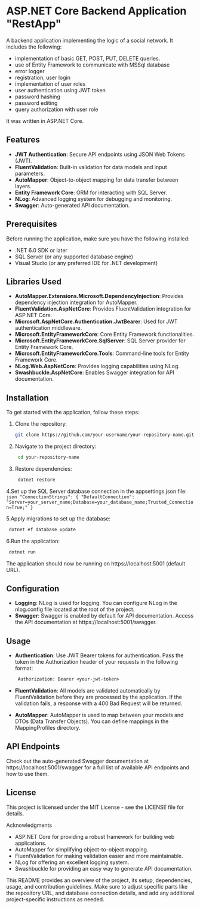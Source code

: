 # ASP.NET Core Backend Application "RestApp"

A backend application implementing the logic of a social network. It includes the following:
- implementation of basic GET, POST, PUT, DELETE queries.
- use of Entity Framework to communicate with MSSql database
- error logger
- registration, user login
- implementation of user roles
- user authentication using JWT token 
- password hashing
- password editing
- query authorization with user role

It was written in ASP.NET Core.

## Features

- **JWT Authentication**: Secure API endpoints using JSON Web Tokens (JWT).
- **FluentValidation**: Built-in validation for data models and input parameters.
- **AutoMapper**: Object-to-object mapping for data transfer between layers.
- **Entity Framework Core**: ORM for interacting with SQL Server.
- **NLog**: Advanced logging system for debugging and monitoring.
- **Swagger**: Auto-generated API documentation.

## Prerequisites

Before running the application, make sure you have the following installed:

- .NET 6.0 SDK or later
- SQL Server (or any supported database engine)
- Visual Studio (or any preferred IDE for .NET development)

## Libraries Used

- **AutoMapper.Extensions.Microsoft.DependencyInjection**: Provides dependency injection integration for AutoMapper.
- **FluentValidation.AspNetCore**: Provides FluentValidation integration for ASP.NET Core.
- **Microsoft.AspNetCore.Authentication.JwtBearer**: Used for JWT authentication middleware.
- **Microsoft.EntityFrameworkCore**: Core Entity Framework functionalities.
- **Microsoft.EntityFrameworkCore.SqlServer**: SQL Server provider for Entity Framework Core.
- **Microsoft.EntityFrameworkCore.Tools**: Command-line tools for Entity Framework Core.
- **NLog.Web.AspNetCore**: Provides logging capabilities using NLog.
- **Swashbuckle.AspNetCore**: Enables Swagger integration for API documentation.

## Installation

To get started with the application, follow these steps:

1. Clone the repository:

   ```bash
   git clone https://github.com/your-username/your-repository-name.git
   ```
   
2. Navigate to the project directory:
   ```bash
    cd your-repository-name
   ```

3. Restore dependencies:
   ```bash
    dotnet restore
   ```
   
4.Set up the SQL Server database connection in the appsettings.json file:
    ```json
    "ConnectionStrings": {
      "DefaultConnection": "Server=your_server_name;Database=your_database_name;Trusted_Connection=True;"
    }
    ```
    
5.Apply migrations to set up the database:
   ```bash
    dotnet ef database update
   ```
6.Run the application:
   ```bash
    dotnet run
   ```
The application should now be running on https://localhost:5001 (default URL).

## Configuration
- **Logging**: NLog is used for logging. You can configure NLog in the nlog.config file located at the root of the project.
- **Swagger**: Swagger is enabled by default for API documentation. Access the API documentation at https://localhost:5001/swagger.

## Usage
- **Authentication**: Use JWT Bearer tokens for authentication. Pass the token in the Authorization header of your requests in the following format:

   ```makefile
    Authorization: Bearer <your-jwt-token>
   ```

- **FluentValidation**: All models are validated automatically by FluentValidation before they are processed by the application. If the validation fails, a response with a 400 Bad Request will be returned.

- **AutoMapper**: AutoMapper is used to map between your models and DTOs (Data Transfer Objects). You can define mappings in the MappingProfiles directory.

## API Endpoints
Check out the auto-generated Swagger documentation at https://localhost:5001/swagger for a full list of available API endpoints and how to use them.

## License
This project is licensed under the MIT License - see the LICENSE file for details.

Acknowledgments
- ASP.NET Core for providing a robust framework for building web applications.
- AutoMapper for simplifying object-to-object mapping.
- FluentValidation for making validation easier and more maintainable.
- NLog for offering an excellent logging system.
- Swashbuckle for providing an easy way to generate API documentation.

This README provides an overview of the project, its setup, dependencies, usage, and contribution guidelines. Make sure to adjust specific parts like the repository URL, and database connection details, and add any additional project-specific instructions as needed.
